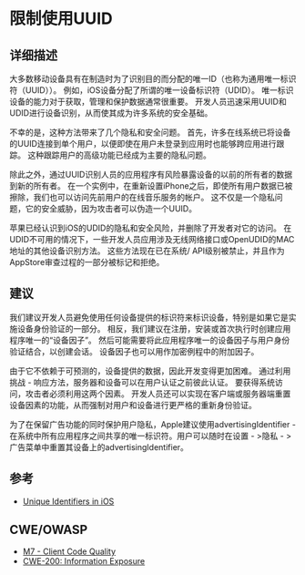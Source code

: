 # 限制使用UUID
## 详细描述

大多数移动设备具有在制造时为了识别目的而分配的唯一ID（也称为通用唯一标识符（UUID））。 例如，iOS设备分配了所谓的唯一设备标识符（UDID）。 唯一标识设备的能力对于获取，管理和保护数据通常很重要。 开发人员迅速采用UUID和UDID进行设备识别，从而使其成为许多系统的安全基础。

不幸的是，这种方法带来了几个隐私和安全问题。 首先，许多在线系统已将设备的UUID连接到单个用户，以便即使在用户未登录到应用时也能够跨应用进行跟踪。 这种跟踪用户的高级功能已经成为主要的隐私问题。

除此之外，通过UUID识别人员的应用程序有风险暴露设备的以前的所有者的数据到新的所有者。 在一个实例中，在重新设置iPhone之后，即使所有用户数据已被擦除，我们也可以访问先前用户的在线音乐服务的帐户。 这不仅是一个隐私问题，它的安全威胁，因为攻击者可以伪造一个UUID。

苹果已经认识到iOS的UDID的隐私和安全风险，并删除了开发者对它的访问。 在UDID不可用的情况下，一些开发人员应用涉及无线网络接口或OpenUDID的MAC地址的其他设备识别方法。 这些方法现在已在系统/ API级别被禁止，并且作为AppStore审查过程的一部分被标记和拒绝。

## 建议

我们建议开发人员避免使用任何设备提供的标识符来标识设备，特别是如果它是实施设备身份验证的一部分。 相反，我们建议在注册，安装或首次执行时创建应用程序唯一的“设备因子”。 然后可能需要将此应用程序唯一的设备因子与用户身份验证结合，以创建会话。 设备因子也可以用作加密例程中的附加因子。

由于它不依赖于可预测的，设备提供的数据，因此开发变得更加困难。 通过利用挑战 - 响应方法，服务器和设备可以在用户认证之前彼此认证。 要获得系统访问，攻击者必须利用这两个因素。 开发人员还可以实现在客户端或服务器端重置设备因素的功能，从而强制对用户和设备进行更严格的重新身份验证。

为了在保留广告功能的同时保护用户隐私，Apple建议使用advertisingIdentifier - 在系统中所有应用程序之间共享的唯一标识符。用户可以随时在设置 - >隐私 - >广告菜单中重置其设备上的advertisingIdentifier。

## 参考

 * [Unique Identifiers in iOS](https://possiblemobile.com/2013/04/unique-identifiers/)

## CWE/OWASP

* [M7 - Client Code Quality](https://www.owasp.org/index.php/Mobile_Top_10_2016-M7-Poor_Code_Quality)
* [CWE-200: Information Exposure](http://cwe.mitre.org/data/definitions/200.html)
